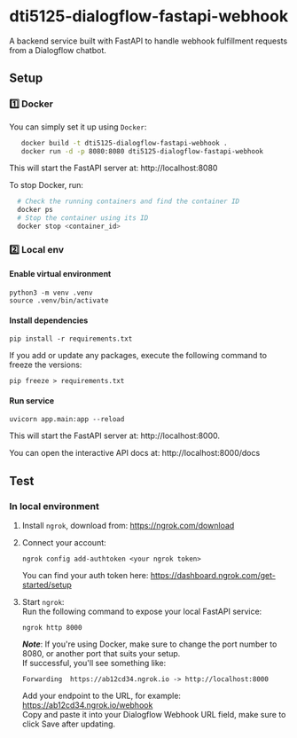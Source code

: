# dti5125-dialogflow-fastapi-webhook
A backend service built with FastAPI to handle webhook fulfillment requests from a Dialogflow chatbot.


## Setup
### 1️⃣ Docker
You can simply set it up using `Docker`:
```bash
   docker build -t dti5125-dialogflow-fastapi-webhook .
   docker run -d -p 8080:8080 dti5125-dialogflow-fastapi-webhook
```
This will start the FastAPI server at: http://localhost:8080  

To stop Docker, run:
```bash
  # Check the running containers and find the container ID
  docker ps
  # Stop the container using its ID
  docker stop <container_id>
```

### 2️⃣ Local env
#### Enable virtual environment
```
python3 -m venv .venv
source .venv/bin/activate
```
#### Install dependencies
```
pip install -r requirements.txt
```
If you add or update any packages, execute the following command to freeze the versions:
```
pip freeze > requirements.txt
```
#### Run service
```
uvicorn app.main:app --reload
```
This will start the FastAPI server at: http://localhost:8000.

You can open the interactive API docs at: http://localhost:8000/docs

## Test
### In local environment
1. Install `ngrok`, download from: https://ngrok.com/download
2. Connect your account:
    ```
    ngrok config add-authtoken <your ngrok token>
    ```
   You can find your auth token here: https://dashboard.ngrok.com/get-started/setup

3. Start `ngrok`:  
   Run the following command to expose your local FastAPI service:  
    ```
    ngrok http 8000
    ```
   _**Note**_: If you're using Docker, make sure to change the port number to 8080, or another port that suits your setup.  
    If successful, you'll see something like:
    ```
    Forwarding  https://ab12cd34.ngrok.io -> http://localhost:8000
    ```
    Add your endpoint to the URL, for example: https://ab12cd34.ngrok.io/webhook  
   Copy and paste it into your Dialogflow Webhook URL field, make sure to click Save after updating.